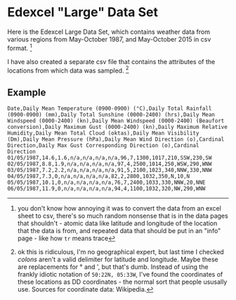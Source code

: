 # Edexcel "Large" Data Set

Here is the Edexcel Large Data Set, which contains weather data from various regions from May-October 1987, and May-October 2015 in csv format. [^1]   

I have also created a separate csv file that contains the attributes of the locations from which data was sampled. [^2]  

## Example

``` csv
Date,Daily Mean Temperature (0900-0900) (°C),Daily Total Rainfall (0900-0900) (mm),Daily Total Sunshine (0000-2400) (hrs),Daily Mean Windspeed (0000-2400) (kn),Daily Mean Windspeed (0000-2400) (Beaufort conversion),Daily Maximum Gust (0000-2400) (kn),Daily Maximum Relative Humidity,Daily Mean Total Cloud (oktas),Daily Mean Visibility (Dm),Daily Mean Pressure (hPa),Daily Mean Wind Direction (o),Cardinal Direction,Daily Max Gust Corresponding Direction (o),Cardinal Direction
01/05/1987,14.6,1.6,n/a,n/a,n/a,n/a,96,7,1300,1017,210,SSW,230,SW
02/05/1987,8.8,1.9,n/a,n/a,n/a,n/a,97,4,2500,1014,250,WSW,290,WNW
03/05/1987,7.2,2.2,n/a,n/a,n/a,n/a,91,5,2100,1023,340,NNW,330,NNW
04/05/1987,7.3,0,n/a,n/a,n/a,n/a,82,2,2800,1032,350,N,10,N
05/05/1987,10.1,0,n/a,n/a,n/a,n/a,76,7,2400,1033,330,NNW,20,NNE
06/05/1987,11.9,0,n/a,n/a,n/a,n/a,94,4,1100,1032,320,NW,290,WNW
```

[^1]: you don't know how annoying it was to convert the data from an excel sheet to csv, there's so much random nonsense that is in the data pages that shouldn't - atomic data like latitude and longitude of the location that the data is from, and repeated data that should be put in an "info" page - like how `tr` means trace

[^2]: ok this is ridiculous, I'm no geographical expert, but last time I checked *colons* aren't a valid delimiter for latitude and longitude. Maybe these are replacements for ° and ', but that's dumb. Instead of using the frankly idiotic notation of `50:22N, 05:33W`, I've found the coordinates of these locations as DD coordinates - the normal sort that people ususally use. Sources for coordinate data: Wikipedia.